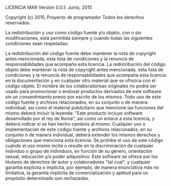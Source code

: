 LICENCIA MAR Versión 0.0.1; Junio, 2015

Copyright (c) 2015, Proyecto de programador Todos los derechos reservados.

La redistribución y uso como código fuente y/u objeto, con o sin modificaciones, está permitida siempre y cuando todas las siguientes condiciones sean respetadas:

La redistribución del código fuente debe mantener la nota de copyright antes mencionada, esta lista de condiciones y la renuncia de responsabilidades que acompaña esta licencia. La redistribución del código objeto debe mantener la nota de copyright antes mencionada, esta lista de condiciones y la renuncia de responsabilidades que acompaña esta licencia en la documentación y en cualquier otro material que se ofrezca con el código objeto. El nombre de los colaboradoreas originales no podrá ser usado para promocionar o endosar productos derivados de este software sin un consentimiento previo por escrito de los mismos. Todo uso de este código fuente y archivos relacionados, en su conjunto o de manera individual, así como el material publicitario que mencione las funciones del mismo deberá incluir la leyenda: "Este producto incluye software desarrollado por el rey de Roma", así como un enlace a esta licencia, y deberá indicar si se han hecho cambios al mismo. Cualquier uso o implementación de este código fuente y archivos relacionados, en su conjunto o de manera individual, deberá extender los mismos derechos y obligaciones que menciona esta licencia. Se prohibe el uso de este código cuándo el uso mismo incite o resulte en la discriminación de cualquier individuo o grupo de individuos, en función de su género, orientación sexual, educación y/o poder adquisitivo. Este software se ofrece por los titulares de derechos de autor y colaboradores "tal cual", y cualquier garantía explícita o implícita, por ejemplo, de manera enunciativa más no limitativa, la garantía implícita de comercialización y aptitud para un propósito determinado son rechazadas. 
